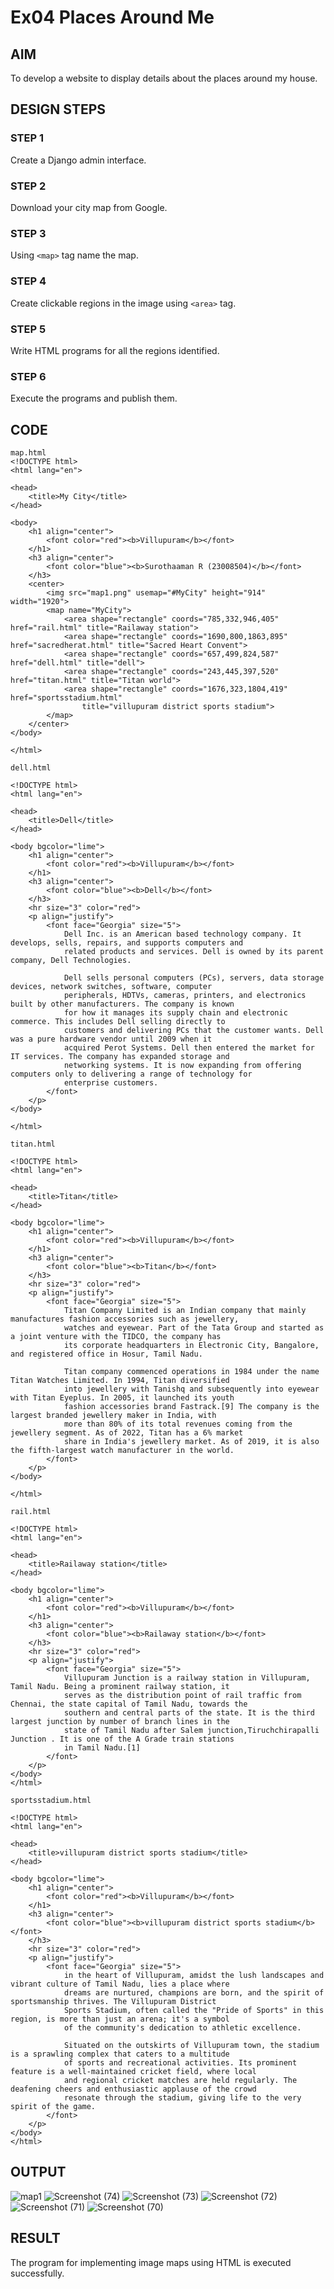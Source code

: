 # Ex04 Places Around Me


## AIM
To develop a website to display details about the places around my house.

## DESIGN STEPS

### STEP 1
Create a Django admin interface.

### STEP 2
Download your city map from Google.

### STEP 3
Using ```<map>``` tag name the map.

### STEP 4
Create clickable regions in the image using ```<area>``` tag.

### STEP 5
Write HTML programs for all the regions identified.

### STEP 6
Execute the programs and publish them.

## CODE
```
map.html
<!DOCTYPE html>
<html lang="en">

<head>
    <title>My City</title>
</head>

<body>
    <h1 align="center">
        <font color="red"><b>Villupuram</b></font>
    </h1>
    <h3 align="center">
        <font color="blue"><b>Surothaaman R (23008504)</b></font>
    </h3>
    <center>
        <img src="map1.png" usemap="#MyCity" height="914" width="1920">
        <map name="MyCity">
            <area shape="rectangle" coords="785,332,946,405" href="rail.html" title="Railaway station">
            <area shape="rectangle" coords="1690,800,1863,895" href="sacredherat.html" title="Sacred Heart Convent">
            <area shape="rectangle" coords="657,499,824,587" href="dell.html" title="dell">
            <area shape="rectangle" coords="243,445,397,520" href="titan.html" title="Titan world">
            <area shape="rectangle" coords="1676,323,1804,419" href="sportsstadium.html"
                title="villupuram district sports stadium">
        </map>
    </center>
</body>

</html>

dell.html

<!DOCTYPE html>
<html lang="en">

<head>
    <title>Dell</title>
</head>

<body bgcolor="lime">
    <h1 align="center">
        <font color="red"><b>Villupuram</b></font>
    </h1>
    <h3 align="center">
        <font color="blue"><b>Dell</b></font>
    </h3>
    <hr size="3" color="red">
    <p align="justify">
        <font face="Georgia" size="5">
            Dell Inc. is an American based technology company. It develops, sells, repairs, and supports computers and
            related products and services. Dell is owned by its parent company, Dell Technologies.

            Dell sells personal computers (PCs), servers, data storage devices, network switches, software, computer
            peripherals, HDTVs, cameras, printers, and electronics built by other manufacturers. The company is known
            for how it manages its supply chain and electronic commerce. This includes Dell selling directly to
            customers and delivering PCs that the customer wants. Dell was a pure hardware vendor until 2009 when it
            acquired Perot Systems. Dell then entered the market for IT services. The company has expanded storage and
            networking systems. It is now expanding from offering computers only to delivering a range of technology for
            enterprise customers.
        </font>
    </p>
</body>

</html>

titan.html

<!DOCTYPE html>
<html lang="en">

<head>
    <title>Titan</title>
</head>

<body bgcolor="lime">
    <h1 align="center">
        <font color="red"><b>Villupuram</b></font>
    </h1>
    <h3 align="center">
        <font color="blue"><b>Titan</b></font>
    </h3>
    <hr size="3" color="red">
    <p align="justify">
        <font face="Georgia" size="5">
            Titan Company Limited is an Indian company that mainly manufactures fashion accessories such as jewellery,
            watches and eyewear. Part of the Tata Group and started as a joint venture with the TIDCO, the company has
            its corporate headquarters in Electronic City, Bangalore, and registered office in Hosur, Tamil Nadu.

            Titan company commenced operations in 1984 under the name Titan Watches Limited. In 1994, Titan diversified
            into jewellery with Tanishq and subsequently into eyewear with Titan Eyeplus. In 2005, it launched its youth
            fashion accessories brand Fastrack.[9] The company is the largest branded jewellery maker in India, with
            more than 80% of its total revenues coming from the jewellery segment. As of 2022, Titan has a 6% market
            share in India's jewellery market. As of 2019, it is also the fifth-largest watch manufacturer in the world.
        </font>
    </p>
</body>

</html>

rail.html

<!DOCTYPE html>
<html lang="en">

<head>
    <title>Railaway station</title>
</head>

<body bgcolor="lime">
    <h1 align="center">
        <font color="red"><b>Villupuram</b></font>
    </h1>
    <h3 align="center">
        <font color="blue"><b>Railaway station</b></font>
    </h3>
    <hr size="3" color="red">
    <p align="justify">
        <font face="Georgia" size="5">
            Villupuram Junction is a railway station in Villupuram, Tamil Nadu. Being a prominent railway station, it
            serves as the distribution point of rail traffic from Chennai, the state capital of Tamil Nadu, towards the
            southern and central parts of the state. It is the third largest junction by number of branch lines in the
            state of Tamil Nadu after Salem junction,Tiruchchirapalli Junction . It is one of the A Grade train stations
            in Tamil Nadu.[1]
        </font>
    </p>
</body>
</html>

sportsstadium.html

<!DOCTYPE html>
<html lang="en">

<head>
    <title>villupuram district sports stadium</title>
</head>

<body bgcolor="lime">
    <h1 align="center">
        <font color="red"><b>Villupuram</b></font>
    </h1>
    <h3 align="center">
        <font color="blue"><b>villupuram district sports stadium</b></font>
    </h3>
    <hr size="3" color="red">
    <p align="justify">
        <font face="Georgia" size="5">
            in the heart of Villupuram, amidst the lush landscapes and vibrant culture of Tamil Nadu, lies a place where
            dreams are nurtured, champions are born, and the spirit of sportsmanship thrives. The Villupuram District
            Sports Stadium, often called the "Pride of Sports" in this region, is more than just an arena; it's a symbol
            of the community's dedication to athletic excellence.

            Situated on the outskirts of Villupuram town, the stadium is a sprawling complex that caters to a multitude
            of sports and recreational activities. Its prominent feature is a well-maintained cricket field, where local
            and regional cricket matches are held regularly. The deafening cheers and enthusiastic applause of the crowd
            resonate through the stadium, giving life to the very spirit of the game.
        </font>
    </p>
</body>
</html>

```


## OUTPUT
![map1](https://github.com/surothaaman/NearMe/assets/133313653/2c108091-f2b1-4277-affa-e507dface21d)
![Screenshot (74)](https://github.com/surothaaman/NearMe/assets/133313653/4b26ab47-8ce1-48c4-a91c-9b528a4b867c)
![Screenshot (73)](https://github.com/surothaaman/NearMe/assets/133313653/6130632c-ff19-490f-9706-fca3dd24d42c)
![Screenshot (72)](https://github.com/surothaaman/NearMe/assets/133313653/c3bab5f4-6d1e-4dac-beb4-fa934a10e9d5)
![Screenshot (71)](https://github.com/surothaaman/NearMe/assets/133313653/e1dcdb7d-99a4-45f9-bf7f-028f01688b6e)
![Screenshot (70)](https://github.com/surothaaman/NearMe/assets/133313653/3e81b2f8-7690-48eb-b47c-d3907b2ce172)


## RESULT
The program for implementing image maps using HTML is executed successfully.
